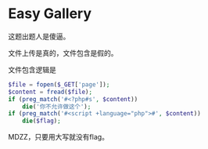 # Easy Gallery

这题出题人是傻逼。

文件上传是真的，文件包含是假的。

文件包含逻辑是

```php
$file = fopen($_GET['page']);
$content = fread($file);
if (preg_match('#<?php#s', $content))
    die('你不允许做这个');
if (preg_match('#<script +language="php">#', $content))
    die($flag);
```

MDZZ，只要用大写就没有flag。
